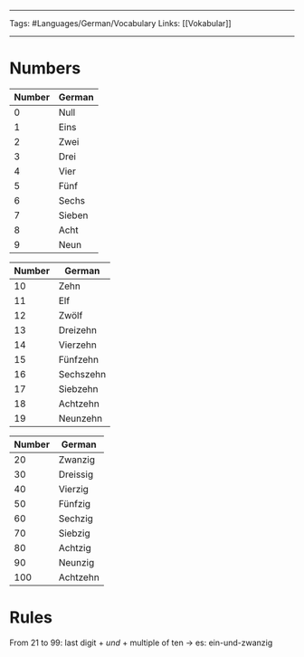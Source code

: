 ___
Tags: #Languages/German/Vocabulary 
Links: [[Vokabular]]
___
# Numbers
Number | German
------------ | ------------
0 | Null
1 | Eins
2 | Zwei
3 | Drei
4 | Vier
5 | Fünf
6 | Sechs
7 | Sieben
8 | Acht
9 | Neun

Number | German
------------ | ------------
10 | Zehn
11 | Elf
12 | Zwölf
13 | Dreizehn
14 | Vierzehn
15 | Fünfzehn
16 | Sechszehn
17 | Siebzehn
18 | Achtzehn
19 | Neunzehn

Number | German
------------ | ------------
20 | Zwanzig
30 | Dreissig
40 | Vierzig
50 | Fünfzig
60 | Sechzig
70 | Siebzig
80 | Achtzig
90 | Neunzig
100 | Achtzehn

# Rules
From 21 to 99: last digit + *und* + multiple of ten -> es: ein-und-zwanzig
